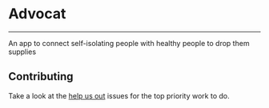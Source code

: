 # Advocat
---------------------------
An app to connect self-isolating people with healthy people to drop them supplies

## Contributing
Take a look at the [help us out](https://github.com/dcdc-io/Advocaat/labels/help%20wanted) issues for the top priority work to do.
